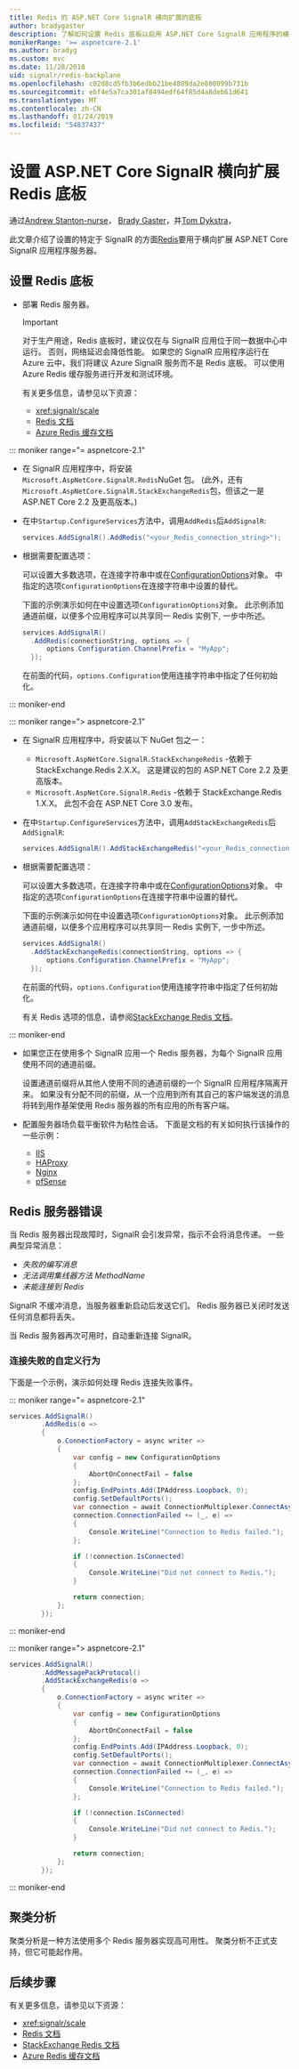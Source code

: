 ```yaml
---
title: Redis 的 ASP.NET Core SignalR 横向扩展的底板
author: bradygaster
description: 了解如何设置 Redis 底板以启用 ASP.NET Core SignalR 应用程序的横向扩展。
monikerRange: '>= aspnetcore-2.1'
ms.author: bradyg
ms.custom: mvc
ms.date: 11/28/2018
uid: signalr/redis-backplane
ms.openlocfilehash: c02d8cd5fb3b6edbb21be4889da2e880099b731b
ms.sourcegitcommit: ebf4e5a7ca301af8494edf64f85d4a8deb61d641
ms.translationtype: MT
ms.contentlocale: zh-CN
ms.lasthandoff: 01/24/2019
ms.locfileid: "54837437"
---
```

# <a name="set-up-a-redis-backplane-for-aspnet-core-signalr-scale-out"></a>设置 ASP.NET Core SignalR 横向扩展 Redis 底板

通过[Andrew Stanton-nurse](https://twitter.com/anurse)， [Brady Gaster](https://twitter.com/bradygaster)，并[Tom Dykstra](https://github.com/tdykstra)，

此文章介绍了设置的特定于 SignalR 的方面[Redis](https://redis.io/)要用于横向扩展 ASP.NET Core SignalR 应用程序服务器。

## <a name="set-up-a-redis-backplane"></a>设置 Redis 底板

* 部署 Redis 服务器。

  > [!IMPORTANT] 
  > 对于生产用途，Redis 底板时，建议仅在与 SignalR 应用位于同一数据中心中运行。 否则，网络延迟会降低性能。 如果您的 SignalR 应用程序运行在 Azure 云中，我们将建议 Azure SignalR 服务而不是 Redis 底板。 可以使用 Azure Redis 缓存服务进行开发和测试环境。

  有关更多信息，请参见以下资源：

  * <xref:signalr/scale>
  * [Redis 文档](https://redis.io/)
  * [Azure Redis 缓存文档](https://docs.microsoft.com/en-us/azure/redis-cache/)

::: moniker range="= aspnetcore-2.1"

* 在 SignalR 应用程序中，将安装`Microsoft.AspNetCore.SignalR.Redis`NuGet 包。 (此外，还有`Microsoft.AspNetCore.SignalR.StackExchangeRedis`包，但该之一是 ASP.NET Core 2.2 及更高版本。)

* 在中`Startup.ConfigureServices`方法中，调用`AddRedis`后`AddSignalR`:

  ```csharp
  services.AddSignalR().AddRedis("<your_Redis_connection_string>");
  ```

* 根据需要配置选项：
 
  可以设置大多数选项，在连接字符串中或在[ConfigurationOptions](https://stackexchange.github.io/StackExchange.Redis/Configuration#configuration-options)对象。 中指定的选项`ConfigurationOptions`在连接字符串中设置的替代。

  下面的示例演示如何在中设置选项`ConfigurationOptions`对象。 此示例添加通道前缀，以便多个应用程序可以共享同一 Redis 实例下, 一步中所述。

  ```csharp
  services.AddSignalR()
    .AddRedis(connectionString, options => {
        options.Configuration.ChannelPrefix = "MyApp";
    });
  ```

  在前面的代码，`options.Configuration`使用连接字符串中指定了任何初始化。

::: moniker-end

::: moniker range="> aspnetcore-2.1"

* 在 SignalR 应用程序中，将安装以下 NuGet 包之一：

  * `Microsoft.AspNetCore.SignalR.StackExchangeRedis` -依赖于 StackExchange.Redis 2.X.X。 这是建议的包的 ASP.NET Core 2.2 及更高版本。
  * `Microsoft.AspNetCore.SignalR.Redis` -依赖于 StackExchange.Redis 1.X.X。 此包不会在 ASP.NET Core 3.0 发布。

* 在中`Startup.ConfigureServices`方法中，调用`AddStackExchangeRedis`后`AddSignalR`:

  ```csharp
  services.AddSignalR().AddStackExchangeRedis("<your_Redis_connection_string>");
  ```

* 根据需要配置选项：
 
  可以设置大多数选项，在连接字符串中或在[ConfigurationOptions](https://stackexchange.github.io/StackExchange.Redis/Configuration#configuration-options)对象。 中指定的选项`ConfigurationOptions`在连接字符串中设置的替代。

  下面的示例演示如何在中设置选项`ConfigurationOptions`对象。 此示例添加通道前缀，以便多个应用程序可以共享同一 Redis 实例下, 一步中所述。

  ```csharp
  services.AddSignalR()
    .AddStackExchangeRedis(connectionString, options => {
        options.Configuration.ChannelPrefix = "MyApp";
    });
  ```

  在前面的代码，`options.Configuration`使用连接字符串中指定了任何初始化。

  有关 Redis 选项的信息，请参阅[StackExchange Redis 文档](https://stackexchange.github.io/StackExchange.Redis/Configuration.html)。

::: moniker-end

* 如果您正在使用多个 SignalR 应用一个 Redis 服务器，为每个 SignalR 应用使用不同的通道前缀。

  设置通道前缀将从其他人使用不同的通道前缀的一个 SignalR 应用程序隔离开来。 如果没有分配不同的前缀，从一个应用到所有其自己的客户端发送的消息将转到用作基架使用 Redis 服务器的所有应用的所有客户端。

* 配置服务器场负载平衡软件为粘性会话。 下面是文档的有关如何执行该操作的一些示例：

  * [IIS](/iis/extensions/configuring-application-request-routing-arr/http-load-balancing-using-application-request-routing)
  * [HAProxy](https://www.haproxy.com/blog/load-balancing-affinity-persistence-sticky-sessions-what-you-need-to-know/)
  * [Nginx](https://docs.nginx.com/nginx/admin-guide/load-balancer/http-load-balancer/#sticky)
  * [pfSense](https://www.netgate.com/docs/pfsense/loadbalancing/inbound-load-balancing.html#sticky-connections)

## <a name="redis-server-errors"></a>Redis 服务器错误

当 Redis 服务器出现故障时，SignalR 会引发异常，指示不会将消息传递。 一些典型异常消息：

* *失败的编写消息*
* *无法调用集线器方法 MethodName*
* *未能连接到 Redis*

SignalR 不缓冲消息，当服务器重新启动后发送它们。 Redis 服务器已关闭时发送任何消息都将丢失。

当 Redis 服务器再次可用时，自动重新连接 SignalR。

### <a name="custom-behavior-for-connection-failures"></a>连接失败的自定义行为

下面是一个示例，演示如何处理 Redis 连接失败事件。

::: moniker range="= aspnetcore-2.1"

```csharp
services.AddSignalR()
        .AddRedis(o =>
        {
            o.ConnectionFactory = async writer =>
            {
                var config = new ConfigurationOptions
                {
                    AbortOnConnectFail = false
                };
                config.EndPoints.Add(IPAddress.Loopback, 0);
                config.SetDefaultPorts();
                var connection = await ConnectionMultiplexer.ConnectAsync(config, writer);
                connection.ConnectionFailed += (_, e) =>
                {
                    Console.WriteLine("Connection to Redis failed.");
                };

                if (!connection.IsConnected)
                {
                    Console.WriteLine("Did not connect to Redis.");
                }

                return connection;
            };
        });
```

::: moniker-end

::: moniker range="> aspnetcore-2.1"

```csharp
services.AddSignalR()
        .AddMessagePackProtocol()
        .AddStackExchangeRedis(o =>
        {
            o.ConnectionFactory = async writer =>
            {
                var config = new ConfigurationOptions
                {
                    AbortOnConnectFail = false
                };
                config.EndPoints.Add(IPAddress.Loopback, 0);
                config.SetDefaultPorts();
                var connection = await ConnectionMultiplexer.ConnectAsync(config, writer);
                connection.ConnectionFailed += (_, e) =>
                {
                    Console.WriteLine("Connection to Redis failed.");
                };

                if (!connection.IsConnected)
                {
                    Console.WriteLine("Did not connect to Redis.");
                }

                return connection;
            };
        });
```

::: moniker-end

## <a name="clustering"></a>聚类分析

聚类分析是一种方法使用多个 Redis 服务器实现高可用性。 聚类分析不正式支持，但它可能起作用。

## <a name="next-steps"></a>后续步骤

有关更多信息，请参见以下资源：

* <xref:signalr/scale>
* [Redis 文档](https://redis.io/documentation)
* [StackExchange Redis 文档](https://stackexchange.github.io/StackExchange.Redis/)
* [Azure Redis 缓存文档](https://docs.microsoft.com/en-us/azure/redis-cache/)
